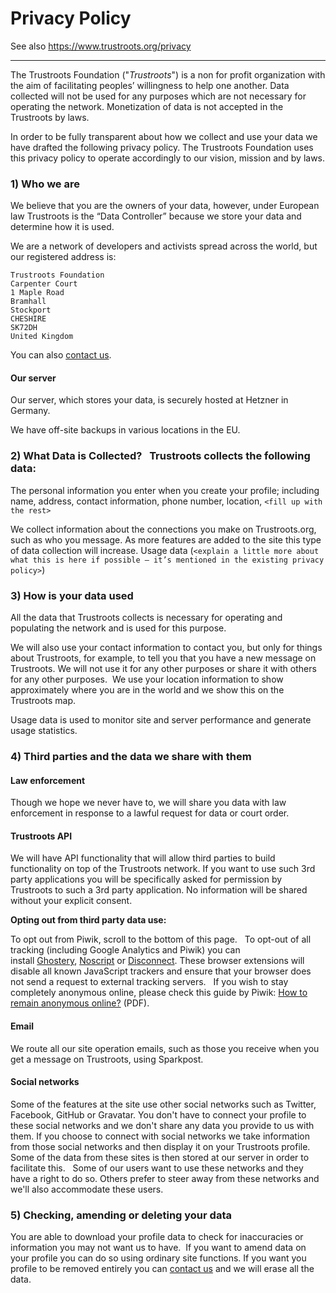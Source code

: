 # Privacy Policy

See also https://www.trustroots.org/privacy

---

The Trustroots Foundation ("_Trustroots_") is a non for profit organization with the aim of facilitating peoples’ willingness to help one another. Data collected will not be used for any purposes which are not necessary for operating the network. Monetization of data is not accepted in the Trustroots by laws.

In order to be fully transparent about how we collect and use your data we have drafted the following privacy policy. The Trustroots Foundation uses this privacy policy to operate accordingly to our vision, mission and by laws.

### 1) Who we are 

We believe that you are the owners of your data, however, under European law Trustroots is the “Data Controller” because we store your data and determine how it is used.

We are a network of developers and activists spread across the world, but our registered address is:

```
Trustroots Foundation
Carpenter Court
1 Maple Road
Bramhall
Stockport
CHESHIRE
SK72DH
United Kingdom
```

You can also [contact us](http://ideas.trustroots.org/contact/).

#### Our server

Our server, which stores your data, is securely hosted at Hetzner in Germany.

We have off-site backups in various locations in the EU.


### 2) What Data is Collected?   Trustroots collects the following data:

The personal information you enter when you create your profile; including name, address, contact information, phone number, location, `<fill up with the rest>`

We collect information about the connections you make on Trustroots.org, such as who you message. As more features are added to the site this type of data collection will increase.
Usage data (`<explain a little more about what this is here if possible – it’s mentioned in the existing privacy policy>`)

### 3) How is your data used 

All the data that Trustroots collects is necessary for operating and populating the network and is used for this purpose.

We will also use your contact information to contact you, but only for things about Trustroots, for example, to tell you that you have a new message on Trustroots. We will not use it for any other purposes or share it with others for any other purposes.
 We use your location information to show approximately where you are in the world and we show this on the Trustroots map.

Usage data is used to monitor site and server performance and generate usage statistics.

### 4) Third parties and the data we share with them

#### Law enforcement

Though we hope we never have to, we will share you data with law enforcement in response to a lawful request for data or court order.


#### Trustroots API

We will have API functionality that will allow third parties to build functionality on top of the Trustroots network. If you want to use such 3rd party applications you will be specifically asked for permission by Trustroots to such a 3rd party application. No information will be shared without your explicit consent.

**Opting out from third party data use:**

To opt out from Piwik, scroll to the bottom of this page.   To opt-out of all tracking (including Google Analytics and Piwik) you can install [Ghostery](https://www.ghostery.com/), [Noscript](https://addons.mozilla.org/en-US/firefox/addon/noscript/) or [Disconnect](https://disconnect.me/). These browser extensions will disable all known JavaScript trackers and ensure that your browser does not send a request to external tracking servers.   If you wish to stay completely anonymous online, please check this guide by Piwik: [How to remain anonymous online?](piwik.org/wp-content/uploads/2012/01/How-to-remain-anonymous-online.pdf) (PDF).

#### Email

We route all our site operation emails, such as those you receive when you get a message on Trustroots, using Sparkpost.


#### Social networks

Some of the features at the site use other social networks such as Twitter, Facebook, GitHub or Gravatar. You don't have to connect your profile to these social networks and we don't share any data you provide to us with them. If you choose to connect with social networks we take information from those social networks and then display it on your Trustroots profile. Some of the data from these sites is then stored at our server in order to facilitate this.   Some of our users want to use these networks and they have a right to do so. Others prefer to steer away from these networks and we'll also accommodate these users.

### 5) Checking, amending or deleting your data

You are able to download your profile data to check for inaccuracies or information you may not want us to have.  If you want to amend data on your profile you can do so using ordinary site functions. If you want you profile to be removed entirely you can [contact us](http://ideas.trustroots.org/contact) and we will erase all the data.
